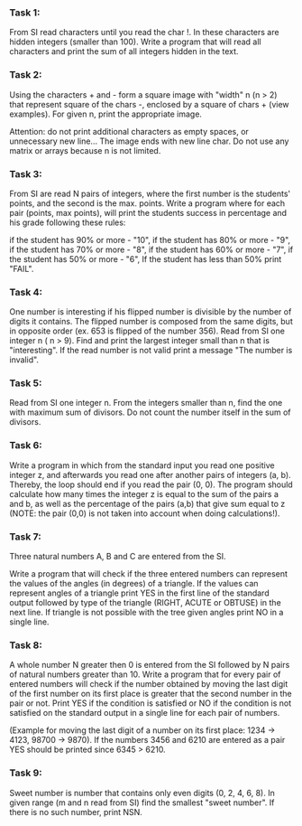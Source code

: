 ### Task 1:
From SI read characters until you read the char !. In these characters are hidden integers (smaller than 100). Write a program that will read all characters and print the sum of all integers hidden in the text.
### Task 2:
Using the characters + and - form a square image with "width" n (n > 2) that represent square of the chars -, enclosed by a square of chars + (view examples). For given n, print the appropriate image.

Attention: do not print additional characters as empty spaces, or unnecessary new line... The image ends with new line char. Do not use any matrix or arrays because n is not limited.
### Task 3:
From SI are read N pairs of integers, where the first number is the students' points, and the second is the max. points. Write a program where for each pair (points, max points), will print the students success in percentage and his grade following these rules:

if the student has 90% or more - "10",
if the student has 80% or more - "9",
if the student has 70% or more - "8",
if the student has 60% or more - "7",
if the student has 50% or more - "6",
If the student has less than 50% print "FAIL".
### Task 4:
One number is interesting if his flipped number is divisible by the number of digits it contains. The flipped number is composed from the same digits, but in opposite order (ex. 653 is flipped of the number 356). Read from SI one integer n ( n > 9). Find and print the largest integer small than n that is "interesting". If the read number is not valid print a message "The number is invalid".
### Task 5:
Read from SI one integer n. From the integers smaller than n, find the one with maximum sum of divisors. Do not count the number itself in the sum of divisors.
### Task 6:
Write a program in which from the standard input you read one positive integer z, and afterwards you read one after another pairs of integers (a, b). Thereby, the loop should end if you read the pair (0, 0). The program should calculate how many times the integer z is equal to the sum of the pairs a and b, as well as the percentage of the pairs (a,b) that give sum equal to z (NOTE: the pair (0,0) is not taken into account when doing calculations!).
### Task 7:
Three natural numbers А, B and C are entered from the SI.

Write a program that will check if the three entered numbers can represent the values of the angles (in degrees) of a triangle. If the values can represent angles of a triangle print YES in the first line of the standard output followed by type of the triangle (RIGHT, ACUTE or OBTUSE) in the next line. If triangle is not possible with the tree given angles print NO in a single line.
### Task 8:
A whole number N greater then 0 is entered from the SI followed by N pairs of natural numbers greater than 10. Write a program that for every pair of entered numbers will check if the number obtained by moving the last digit of the first number on its first place is greater that the second number in the pair or not. Print YES if the condition is satisfied or NO if the condition is not satisfied on the standard output in a single line for each pair of numbers.

(Example for moving the last digit of a number on its first place: 1234 -> 4123, 98700 -> 9870). If the numbers 3456 and 6210 are entered as a pair YES should be printed since 6345 > 6210.
### Task 9:
Sweet number is number that contains only even digits (0, 2, 4, 6, 8). In given range (m and n read from SI) find the smallest "sweet number". If there is no such number, print NSN.
